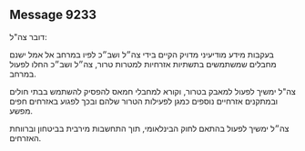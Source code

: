 ## Message 9233

דובר צה"ל:

בעקבות מידע מודיעיני מדויק הקיים בידי צה״ל ושב״כ לפיו במרחב אל אמל ישנם מחבלים שמשתמשים בתשתיות אזרחיות למטרות טרור, צה״ל ושב״כ החלו לפעול במרחב. 

צה"ל ימשיך לפעול למאבק בטרור, וקורא למחבלי חמאס להפסיק להשתמש בבתי חולים ובמתקנים אזרחיים נוספים כמגן לפעילות הטרור שלהם ובכך לפגוע באזרחים חפים מפשע.

צה״ל ימשיך לפעול בהתאם לחוק הבינלאומי, תוך התחשבות מירבית בביטחון וברווחת האזרחים.

